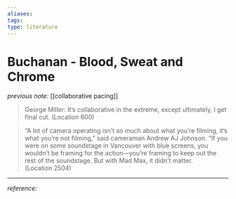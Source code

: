 ```yaml
---
aliases: 
tags: 
type: literature
---
```


# Buchanan - Blood, Sweat and Chrome

_previous note:_ [[collaborative pacing]]

> George Miller: It’s collaborative in the extreme, except ultimately, I get final cut. (Location 600)

> “A lot of camera operating isn’t so much about what you’re filming, it’s what you’re not filming,” said cameraman Andrew AJ Johnson. “If you were on some soundstage in Vancouver with blue screens, you wouldn’t be framing for the action—you’re framing to keep out the rest of the soundstage. But with Mad Max, it didn’t matter. (Location 2504)

---
_reference:_ 


